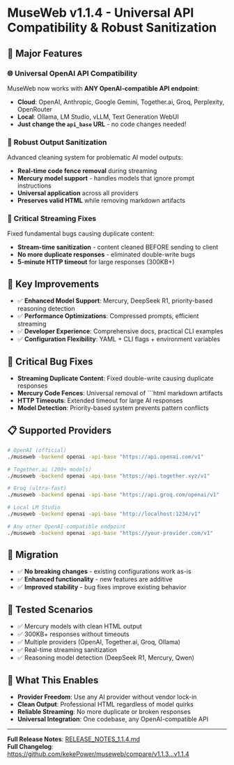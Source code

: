 # MuseWeb v1.1.4 - Universal API Compatibility & Robust Sanitization

## 🌟 Major Features

### 🌐 **Universal OpenAI API Compatibility**
MuseWeb now works with **ANY OpenAI-compatible API endpoint**:
- **Cloud**: OpenAI, Anthropic, Google Gemini, Together.ai, Groq, Perplexity, OpenRouter
- **Local**: Ollama, LM Studio, vLLM, Text Generation WebUI
- **Just change the `api_base` URL** - no code changes needed!

### 🧹 **Robust Output Sanitization**
Advanced cleaning system for problematic AI model outputs:
- **Real-time code fence removal** during streaming
- **Mercury model support** - handles models that ignore prompt instructions
- **Universal application** across all providers
- **Preserves valid HTML** while removing markdown artifacts

### 🔧 **Critical Streaming Fixes**
Fixed fundamental bugs causing duplicate content:
- **Stream-time sanitization** - content cleaned BEFORE sending to client
- **No more duplicate responses** - eliminated double-write bugs
- **5-minute HTTP timeout** for large responses (300KB+)

## 🚀 **Key Improvements**

- ✅ **Enhanced Model Support**: Mercury, DeepSeek R1, priority-based reasoning detection
- ✅ **Performance Optimizations**: Compressed prompts, efficient streaming
- ✅ **Developer Experience**: Comprehensive docs, practical CLI examples
- ✅ **Configuration Flexibility**: YAML + CLI flags + environment variables

## 🐛 **Critical Bug Fixes**

- **Streaming Duplicate Content**: Fixed double-write causing duplicate responses
- **Mercury Code Fences**: Universal removal of ```html markdown artifacts
- **HTTP Timeouts**: Extended timeout for large AI responses
- **Model Detection**: Priority-based system prevents pattern conflicts

## 📋 **Supported Providers**

```bash
# OpenAI (official)
./museweb -backend openai -api-base "https://api.openai.com/v1"

# Together.ai (200+ models)
./museweb -backend openai -api-base "https://api.together.xyz/v1"

# Groq (ultra-fast)
./museweb -backend openai -api-base "https://api.groq.com/openai/v1"

# Local LM Studio
./museweb -backend openai -api-base "http://localhost:1234/v1"

# Any other OpenAI-compatible endpoint
./museweb -backend openai -api-base "https://your-provider.com/v1"
```

## 🔄 **Migration**

- ✅ **No breaking changes** - existing configurations work as-is
- ✅ **Enhanced functionality** - new features are additive
- ✅ **Improved stability** - bug fixes improve existing behavior

## 🧪 **Tested Scenarios**

- ✅ Mercury models with clean HTML output
- ✅ 300KB+ responses without timeouts
- ✅ Multiple providers (OpenAI, Together.ai, Groq, Ollama)
- ✅ Real-time streaming sanitization
- ✅ Reasoning model detection (DeepSeek R1, Mercury, Qwen)

## 🎯 **What This Enables**

- **Provider Freedom**: Use any AI provider without vendor lock-in
- **Clean Output**: Professional HTML regardless of model quirks
- **Reliable Streaming**: No more duplicate or broken responses
- **Universal Integration**: One codebase, any OpenAI-compatible API

---

**Full Release Notes**: [RELEASE_NOTES_1.1.4.md](RELEASE_NOTES_1.1.4.md)  
**Full Changelog**: https://github.com/kekePower/museweb/compare/v1.1.3...v1.1.4
